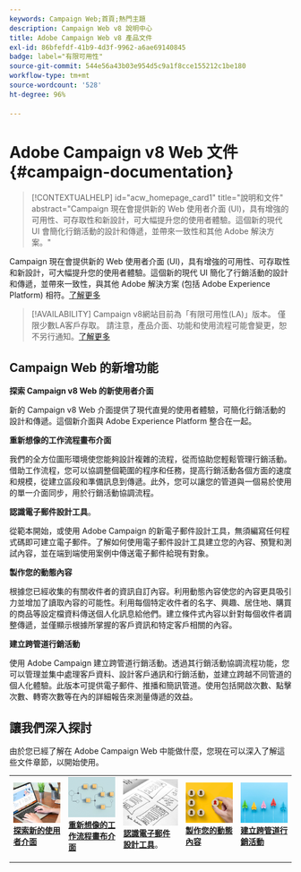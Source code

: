 ```yaml
---
keywords: Campaign Web;首頁;熱門主題
description: Campaign Web v8 說明中心
title: Adobe Campaign Web v8 產品文件
exl-id: 86bfefdf-41b9-4d3f-9962-a6ae69140845
badge: label="有限可用性"
source-git-commit: 544e56a43b03e954d5c9a1f8cce155212c1be180
workflow-type: tm+mt
source-wordcount: '528'
ht-degree: 96%

---
```


# Adobe Campaign v8 Web 文件 {#campaign-documentation}

>[!CONTEXTUALHELP]
>id="acw_homepage_card1"
>title="說明和文件"
>abstract="Campaign 現在會提供新的 Web 使用者介面 (UI)，具有增強的可用性、可存取性和新設計，可大幅提升您的使用者體驗。這個新的現代 UI 會簡化行銷活動的設計和傳遞，並帶來一致性和其他 Adobe 解決方案。"

Campaign 現在會提供新的 Web 使用者介面 (UI)，具有增強的可用性、可存取性和新設計，可大幅提升您的使用者體驗。這個新的現代 UI 簡化了行銷活動的設計和傳遞，並帶來一致性，與其他 Adobe 解決方案 (包括 Adobe Experience Platform) 相符。[了解更多](get-started/get-started.md)

>[!AVAILABILITY]
> Campaign v8網站目前為「有限可用性(LA)」版本。 僅限少數LA客戶存取。 請注意，產品介面、功能和使用流程可能會變更，恕不另行通知。[了解更多](rn/whats-new.md)

## Campaign Web 的新增功能

**探索 Campaign v8 Web 的新使用者介面**

新的 Campaign v8 Web 介面提供了現代直覺的使用者體驗，可簡化行銷活動的設計和傳遞。這個新介面與 Adobe Experience Platform 整合在一起。

**重新想像的工作流程畫布介面**

我們的全方位圖形環境使您能夠設計複雜的流程，從而協助您輕鬆管理行銷活動。借助工作流程，您可以協調整個範圍的程序和任務，提高行銷活動各個方面的速度和規模，從建立區段和準備訊息到傳遞。此外，您可以讓您的管道與一個易於使用的單一介面同步，用於行銷活動協調流程。

**認識電子郵件設計工具**。

從範本開始，或使用 Adob&#x200B;&#x200B;e Campaign 的新電子郵件設計工具，無須編寫任何程式碼即可建立電子郵件。了解如何使用電子郵件設計工具建立您的內容、預覽和測試內容，並在端到端使用案例中傳送電子郵件給現有對象。

**製作您的動態內容** 

根據您已經收集的有關收件者的資訊自訂內容。利用動態內容使您的內容更具吸引力並增加了讀取內容的可能性。利用每個特定收件者的名字、興趣、居住地、購買的商品等設定檔資料傳送個人化訊息給他們。建立條件式內容以針對每個收件者調整傳遞，並僅顯示根據所掌握的客戶資訊和特定客戶相關的內容。

**建立跨管道行銷活動**

使用 Adob&#x200B;&#x200B;e Campaign 建立跨管道行銷活動。透過其行銷活動協調流程功能，您可以管理並集中處理客戶資料、設計客戶通訊和行銷活動，並建立跨越不同管道的個人化體驗。此版本可提供電子郵件、推播和簡訊管道。使用包括開啟次數、點擊次數、轉寄次數等在內的詳細報告來測量傳遞的效益。

## 讓我們深入探討

由於您已經了解在 Adobe Campaign Web 中能做什麼，您現在可以深入了解這些文件章節，以開始使用。

<table style="table-layout:fixed"><tr style="border: 0;">
<td>
<a href="get-started/user-interface.md">
<img alt="新 UI" src="assets/do-not-localize/menu-ui.jpeg">
</a>
<div><a href="get-started/user-interface.md"><strong>探索新的使用者介面</strong>
</div>
<p>
</td>
<td>
<a href="workflows/gs-workflows.md">
<img alt="驗證" src="assets/do-not-localize/menu-workflows.jpeg">
</a>
<div>
<a href="workflows/gs-workflows.md"><strong>重新想像的工作流程畫布介面</strong></a>
</div>
<p>
</td>
<td>
<a href="content/get-started-email-designer.md">
<img alt="不常使用" src="assets/do-not-localize/menu-design.jpg">
</a>
<div>
<a href="content/get-started-email-designer.md"><strong>認識電子郵件設計工具</strong></a>。
</div>
<p></td>
<td>
<a href="personalization/gs-personalization.md">
<img alt="對象" src="assets/do-not-localize/menu-dynamic.jpg">
</a>
<div>
<a href="personalization/gs-personalization.md"><strong>製作您的動態內容</strong></a> 
</div>
<p>
</td>
<td>
<a href="campaigns/gs-campaigns.md">
<img alt="驗證" src="assets/do-not-localize/menu-campaign.jpeg">
</a>
<div>
<a href="campaigns/gs-campaigns.md"><strong>建立跨管道行銷活動</strong></a>
</div>
<p>
</td>
</tr></table>

<!--
<table style="table-layout:fixed">
<tr style="border: 0;"><td width="30%"><a href="get-started/user-interface.md">
<img alt="new UI" src="assets/do-not-localize/menu-ui.jpeg" width="150px">
</a></td><td>Discover Campaign Web new user interface, latest improvements, key capabilities. Learn how to use them to build cross-channel campaigns for your audiences. With its user-friendly features, Campaign helps you streamline personalized cross-channel campaign creation process, drive results, and gain a competitive edge.</td></tr>
<tr style="border: 0;"><td width="30%"><a href="get-started/user-interface.md">
<img alt="new UI" src="assets/do-not-localize/menu-workflows.jpeg" width="150px">
</a></td><td>Our comprehensive graphical canvas makes it easy for you to design processes such as segmentation, campaign execution, and more. With this advanced tool at your fingertips, you can streamline your workflow and elevate your campaigns.</td></tr>
<tr style="border: 0;"><td width="30%"><a href="get-started/user-interface.md">
<img alt="new UI" src="assets/do-not-localize/menu-design.jpg" width="150px">
</a></td><td>Start from a template, or use Adobe Campaign's new Email Designer to create emails without having to write a single line of code. Learn how to use the Email Designer to create your content, preview and test it, and send an email to an existing audience in an end-to-end use case.</td></tr>
<tr style="border: 0;"><td width="30%"><a href="get-started/user-interface.md">
<img alt="new UI" src="assets/do-not-localize/menu-dynamic.jpg" width="150px">
</a></td><td>Create conditional content to define dynamic personalization based on the recipient's profile, automatically replacing text blocks and images when certain conditions are met. This feature can take your campaigns to new heights and deliver highly targeted, personalized experiences to your audience</td></tr>
<tr style="border: 0;"><td width="30%"><a href="get-started/user-interface.md">
<img alt="new UI" src="assets/do-not-localize/menu-campaign.jpeg" width="150px">
</a></td><td>Adobe Campaign capabilities help you manage centralized customer data, design customer communications and campaigns, and create personalized experiences across different channels: Email, Push and SMS.</td></tr>
</table>
-->









